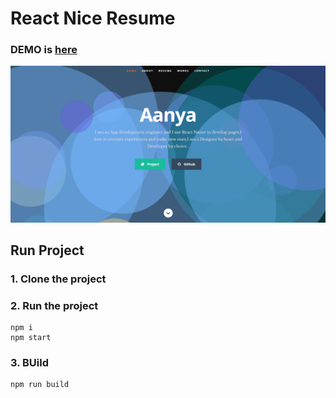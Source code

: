 # React Nice Resume     

### DEMO is [here](https://nordicgiant2.github.io/react-nice-resume-page/index.html)

![img](https://github.com/Aanyajain/Portfolio1/blob/main/Portfolio/public/images/img1.png)

## Run Project
### 1. Clone the project

### 2. Run the project
```shell
npm i
npm start
```

### 3. BUild
```shell
npm run build
```
